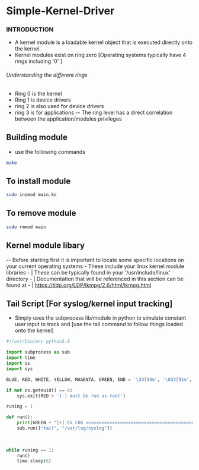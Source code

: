 # Simple-Kernel-Driver
### INTRODUCTION 
- A kernel module is a loadable kernel object that is executed directly onto the kernel.
- Kernel modules exist on ring zero [Operating systems typically have 4 rings including '0' ]
###### Understanding the different rings
- Ring 0 is the kernel
- Ring 1 is device drivers
- ring 2 is also used for device drivers
- ring 3 is for applications
-- The ring level has a direct correlation between the application/modules privileges 
## Building module
- use the following commands 
```bash
make 
```
## To install module
```bash
sudo insmod main.ko
```
## To remove module
```bash
sudo rmmod main
```
## Kernel module libary
-- Before starting first it is important to locate some specific locations on your current operating systems 
		- These include your linux kernel module libraries
					-	| These can be typically found in your '/usr/include/linux' directory 
					- 	| Documentation that will be referenced in this section can be found at 
					- 	| https://tldp.org/LDP/lkmpg/2.6/html/lkmpg.html
					
## Tail Script [For syslog/kernel input tracking]
- Simply uses the subprocess lib/module in python to simulate constant user input to track and [use the tail command to follow things loaded onto the kernel] 
```python
#!/usr/bin/env python3.8

import subprocess as sub
import time
import os
import sys

BLUE, RED, WHITE, YELLOW, MAGENTA, GREEN, END = '\33[94m', '\033[91m', '\33[97m', '\33[93m', '\033[1;35m', '\033[1;32m', '\033[0m'

if not os.geteuid() == 0:
    sys.exit(RED + '[-] must be run as root')

runing = 1

def run():
    print(GREEN + "[+] EV LOG >>>>>>>>>>>>>>>>>>>>>>>>>>>>>>>>>>>>>>>>>>>>>>>>>>>>>>>>>>>>>>>>>>>>>>>>>>>>>>>>>>>>>>>" + END)
    sub.run(["tail", "/var/log/syslog"])
    
    

while runing == 1:
    run()
    time.sleep(6)
```
				
